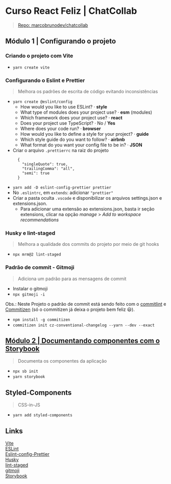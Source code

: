 # Curso React Feliz | ChatCollab

> [Repo: marcobrunodev/chatcollab](https://github.com/marcobrunodev/chatcollab)

## Módulo 1 | Configurando o projeto

### Criando o projeto com Vite

- `yarn create vite`

### Configurando o Eslint e Prettier

> Melhora os padrões de escrita de código evitando inconsistências

- `yarn create @eslint/config`
  - How would you like to use ESLint? · **style**
  - What type of modules does your project use? · **esm** (modules)
  - Which framework does your project use? · **react**
  - Does your project use TypeScript? · No / **Yes**
  - Where does your code run? · **browser**
  - How would you like to define a style for your project? · **guide**
  - Which style guide do you want to follow? · **airbnb**
  - What format do you want your config file to be in? · **JSON**
- Criar o arquivo `.prettierrc` na raiz do projeto
  ```
    {
      "singleQuote": true,
      "trailingComma": "all",
      "semi": true
    }
  ```
- `yarn add -D eslint-config-prettier prettier`
- No `.eslintrc`, em `extends`: adicionar `"prettier"`
- Criar a pasta oculta `.vscode` e disponibilizar os arquivos settings.json e extensions.json.
  - Para adicionar uma extensão ao extensions.json, basta ir seção extensions, clicar na opção _manage_ > _Add to workspace recommendations_

### Husky e lint-staged

> Melhora a qualidade dos commits do projeto por meio de git hooks

- `npx mrm@2 lint-staged`

### Padrão de commit - Gitmoji

> Adiciona um padrão para as mensagens de commit

- Instalar o gitmoji
- `npx gitmoji -i`

Obs.: Neste Projeto o padrão de commit está sendo feito com o [commitlint](https://commitlint.js.org/) e [Commitizen](https://github.com/commitizen/cz-cli) (só o commitizen já deixa o projeto bem feliz 😃).

- `npm install -g commitizen`
- `commitizen init cz-conventional-changelog --yarn --dev --exact`

## [Módulo 2 | Documentando componentes com o Storybook](./storybook.md)

> Documenta os componentes da aplicação

- `npx sb init`
- `yarn storybook`

## Styled-Components

> CSS-in-JS

- `yarn add styled-components`

## Links

[Vite](https://vitejs.dev/guide/#browser-support)  
[ESLint](https://eslint.org/docs/user-guide/getting-started)  
[Eslint-config-Prettier](https://github.com/prettier/eslint-config-prettier)  
[Husky](https://github.com/typicode/husky)  
[lint-staged](https://github.com/okonet/lint-staged)  
[gitmoji](https://github.com/carloscuesta/gitmoji)  
[Storybook](https://storybook.js.org/)
